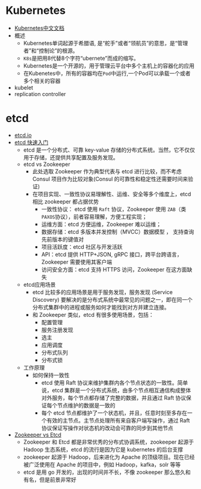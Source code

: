 # Kubernetes

* [Kubernetes中文文档](https://www.kubernetes.org.cn/docs)
* 概述
    - Kubernetes单词起源于希腊语, 是“舵手”或者“领航员”的意思，是“管理者”和“控制论”的根源。
    - `K8s`是把用8代替8个字符“ubernete”而成的缩写。
    - Kubernetes是一个开源的，用于管理云平台中多个主机上的容器化的应用
    - 在Kubenetes中，所有的容器均在`Pod`中运行,一个Pod可以承载一个或者多个相关的容器
* kubelet
* replication controller

# etcd

* [etcd.io](https://etcd.io/)
* [etcd 快速入门](https://zhuanlan.zhihu.com/p/96428375?from_voters_page=true)
    - etcd 是一个分布式、可靠 key-value 存储的分布式系统。当然，它不仅仅用于存储，还提供共享配置及服务发现。
    - etcd vs Zookeeper
        + 此处选取 Zookeeper 作为典型代表与 etcd 进行比较，而不考虑 Consul 项目作为比较对象(Consul 的可靠性和稳定性还需要时间来验证)
        + 在项目实现、一致性协议易理解性、运维、安全等多个维度上，etcd 相比 zookeeper 都占据优势
            * 一致性协议： etcd 使用 `Raft` 协议，Zookeeper 使用 `ZAB`（类`PAXOS`协议），前者容易理解，方便工程实现；
            * 运维方面：etcd 方便运维，Zookeeper 难以运维；
            * 数据存储：etcd 多版本并发控制（MVCC）数据模型 ， 支持查询先前版本的键值对
            * 项目活跃度：etcd 社区与开发活跃
            * API：etcd 提供 HTTP+JSON, gRPC 接口，跨平台跨语言，Zookeeper 需要使用其客户端
            * 访问安全方面：etcd 支持 HTTPS 访问，Zookeeper 在这方面缺失
    - etcd应用场景
        + etcd 比较多的应用场景是用于服务发现，服务发现 (Service Discovery) 要解决的是分布式系统中最常见的问题之一，即在同一个分布式集群中的进程或服务如何才能找到对方并建立连接。
        + 和 Zookeeper 类似，etcd 有很多使用场景，包括：
            * 配置管理
            * 服务注册发现
            * 选主
            * 应用调度
            * 分布式队列
            * 分布式锁
    - 工作原理
        + 如何保持一致性
            * etcd 使用 Raft 协议来维护集群内各个节点状态的一致性。简单说，etcd 集群是一个分布式系统，由多个节点相互通信构成整体对外服务，每个节点都存储了完整的数据，并且通过 Raft 协议保证每个节点维护的数据是一致的
            * 每个 etcd 节点都维护了一个状态机，并且，任意时刻至多存在一个有效的主节点。主节点处理所有来自客户端写操作，通过 Raft 协议保证写操作对状态机的改动会可靠的同步到其他节点
* [Zookeeper vs Etcd](https://cloud.tencent.com/developer/article/1553467)
    - Zookeeper 和 Etcd 都是非常优秀的分布式协调系统，zookeeper 起源于 Hadoop 生态系统，etcd 的流行是因为它是 kubernetes 的后台支撑
    - zookeeper 起源于 Hadoop，后来进化为 Apache 的顶级项目。现在已经被广泛使用在 Apache 的项目中，例如 Hadoop，kafka，solr 等等
    - etcd 是用 go 开发的，出现的时间并不长，不像 zookeeper 那么悠久和有名，但是前景非常好